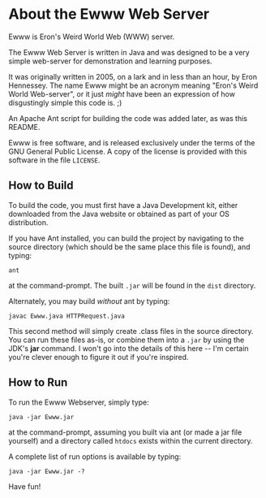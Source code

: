 # About the Ewww Web Server

Ewww is Eron's Weird World Web (WWW) server.

The Ewww Web Server is written in Java and was designed to be a very simple web-server for demonstration and learning
purposes.

It was originally written in 2005, on a lark and in less than an hour, by Eron Hennessey. The name Ewww might be an
acronym meaning "Eron's Weird World Web-server", or it just *might* have been an expression of how disgustingly simple
this code is. ;)

An Apache Ant script for building the code was added later, as was this README.

Ewww is free software, and is released exclusively under the terms of the GNU General Public License.  A copy of the
license is provided with this software in the file `LICENSE`.

## How to Build

To build the code, you must first have a Java Development kit, either downloaded from the Java website or obtained as
part of your OS distribution.

If you have Ant installed, you can build the project by navigating to the source directory (which should be the same
place this file is found), and typing:

    ant

at the command-prompt.  The built `.jar` will be found in the `dist` directory.

Alternately, you may build *without* ant by typing:

    javac Ewww.java HTTPRequest.java

This second method will simply create .class files in the source directory. You can run these files as-is, or combine
them into a `.jar` by using the JDK's **jar** command.  I won't go into the details of this here -- I'm certain you're
clever enough to figure it out if you're inspired.

## How to Run

To run the Ewww Webserver, simply type:

    java -jar Ewww.jar

at the command-prompt, assuming you built via ant (or made a jar file yourself) and a directory called `htdocs` exists
within the current directory.

A complete list of run options is available by typing:

    java -jar Ewww.jar -?

Have fun!

